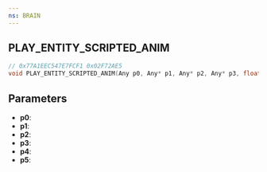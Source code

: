 ```yaml
---
ns: BRAIN
---
```

## PLAY_ENTITY_SCRIPTED_ANIM

```c
// 0x77A1EEC547E7FCF1 0x02F72AE5
void PLAY_ENTITY_SCRIPTED_ANIM(Any p0, Any* p1, Any* p2, Any* p3, float p4, float p5);
```


## Parameters
* **p0**: 
* **p1**: 
* **p2**: 
* **p3**: 
* **p4**: 
* **p5**: 


